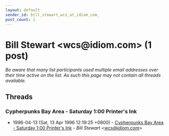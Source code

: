 ```yaml
---
layout: default
sender_id: bill_stewart_wcs_at_idiom_com_
post_count: 1
---
```


# Bill Stewart <wcs<span>@</span>idiom.com> (1 post)

_Be aware that many list participants used multiple email addresses over their time active on the list. As such this page may not contain all threads available._

## Threads

### Cypherpunks Bay Area - Saturday 1:00 Printer's Ink
+ 1996-04-13 (Sat, 13 Apr 1996 12:19:25 +0800) - [Cypherpunks Bay Area - Saturday 1:00 Printer's Ink](/archive/1996/04/7e2d61f7220c57d6eafb20c8926bcfe63493b38c05ac61ee16da32b5d5489699) - _Bill Stewart \<wcs@idiom.com\>_

